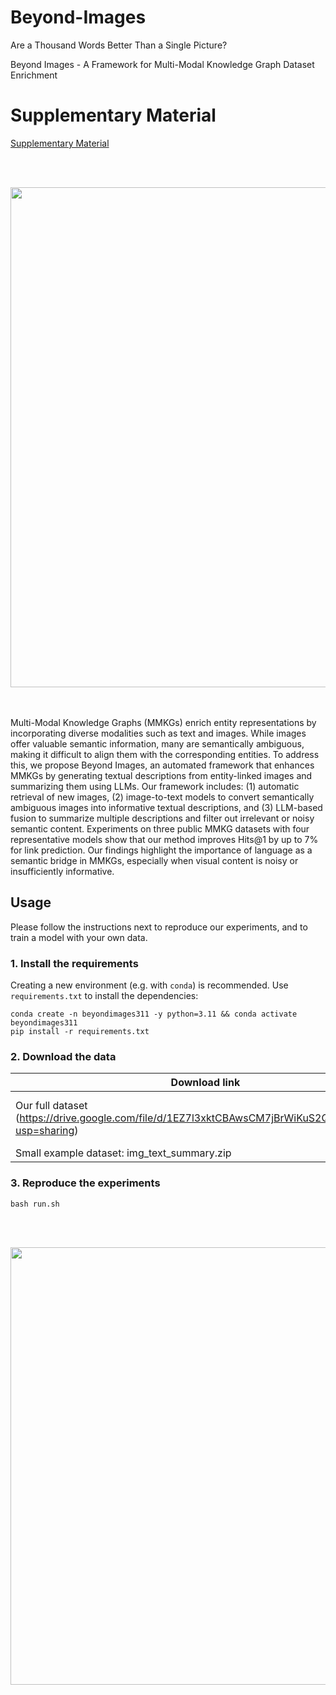 # Beyond-Images
Are a Thousand Words Better Than a Single Picture?

Beyond Images - A Framework for Multi-Modal Knowledge Graph Dataset Enrichment

# Supplementary Material

[Supplementary Material](https://github.com/pengyu-zhang/Beyond-Images/blob/main/Supplementary_Material.pdf)

<br><br>
<div align="center">
<img src="fig11.png" width="800" />
</div>
<br><br>

Multi-Modal Knowledge Graphs (MMKGs) enrich entity representations by incorporating diverse modalities such as text and images. While images offer valuable semantic information, many are semantically ambiguous, making it difficult to align them with the corresponding entities. To address this, we propose Beyond Images, an automated framework that enhances MMKGs by generating textual descriptions from entity-linked images and summarizing them using LLMs. Our framework includes: (1) automatic retrieval of new images, (2) image-to-text models to convert semantically ambiguous images into informative textual descriptions, and (3) LLM-based fusion to summarize multiple descriptions and filter out irrelevant or noisy semantic content. Experiments on three public MMKG datasets with four representative models show that our method improves Hits@1 by up to 7% for link prediction. Our findings highlight the importance of language as a semantic bridge in MMKGs, especially when visual content is noisy or insufficiently informative.

## Usage

Please follow the instructions next to reproduce our experiments, and to train a model with your own data.

### 1. Install the requirements

Creating a new environment (e.g. with `conda`) is recommended. Use `requirements.txt` to install the dependencies:

```
conda create -n beyondimages311 -y python=3.11 && conda activate beyondimages311
pip install -r requirements.txt
```

### 2. Download the data

| Download link                                                | Size |
| ------------------------------------------------------------ | ----------------- |
| Our full dataset (https://drive.google.com/file/d/1EZ7l3xktCBAwsCM7jBrWiKuS2QKDkVs_/view?usp=sharing) | 22 GB (includes raw images)            |
| Small example dataset: img_text_summary.zip | 4.16 MB            |

### 3. Reproduce the experiments

```
bash run.sh
```
<br><br>
<div align="center">
<img src="fig22.png" width="700" />
</div>
<br><br>

